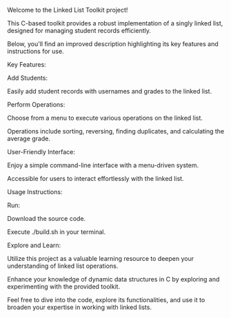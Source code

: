 Welcome to the Linked List Toolkit project! 

This C-based toolkit provides a robust implementation of a singly linked list, designed for managing student records efficiently.

Below, you'll find an improved description highlighting its key features and instructions for use.

Key Features:

Add Students:

Easily add student records with usernames and grades to the linked list.

Perform Operations:

Choose from a menu to execute various operations on the linked list.

Operations include sorting, reversing, finding duplicates, and calculating the average grade.

User-Friendly Interface:

Enjoy a simple command-line interface with a menu-driven system.

Accessible for users to interact effortlessly with the linked list.

Usage Instructions:

Run:

Download the source code.

Execute ./build.sh in your terminal.

Explore and Learn:

Utilize this project as a valuable learning resource to deepen your understanding of linked list operations.

Enhance your knowledge of dynamic data structures in C by exploring and experimenting with the provided toolkit.

Feel free to dive into the code, explore its functionalities, and use it to broaden your expertise in working with linked lists. 






